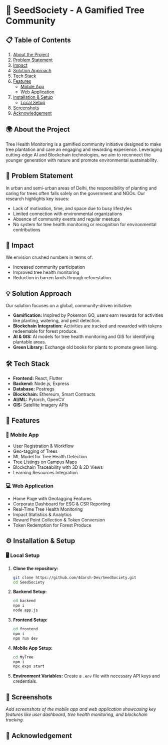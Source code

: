 # 🌳 SeedSociety  - A Gamified Tree Community 

## 📋 Table of Contents

1. [About the Project](#about-the-project)
2. [Problem Statement](#problem-statement)
3. [Impact](#impact)
4. [Solution Approach](#solution-approach)
5. [Tech Stack](#tech-stack)
6. [Features](#features)
   - [Mobile App](#mobile-app)
   - [Web Application](#web-application)
7. [Installation & Setup](#installation--setup)
   - [Local Setup](#local-setup)
8. [Screenshots](#screenshots)
9. [Acknowledgement](#acknowledgement)

## 🌍 About the Project

Tree Health Monitoring is a gamified community initiative designed to make tree plantation and care an engaging and rewarding experience. Leveraging cutting-edge AI and Blockchain technologies, we aim to reconnect the younger generation with nature and promote environmental sustainability.

## 🚩 Problem Statement

In urban and semi-urban areas of Delhi, the responsibility of planting and caring for trees often falls solely on the government and NGOs. Our research highlights key issues:

- Lack of motivation, time, and space due to busy lifestyles
- Limited connection with environmental organizations
- Absence of community events and regular meetups
- No system for tree health monitoring or recognition for environmental contributions

## 🌱 Impact

We envision crushed numbers in terms of:

- Increased community participation
- Improved tree health monitoring
- Reduction in barren lands through reforestation

## 💡 Solution Approach

Our solution focuses on a global, community-driven initiative:

- **Gamification:** Inspired by Pokemon GO, users earn rewards for activities like planting, watering, and pest detection.
- **Blockchain Integration:** Activities are tracked and rewarded with tokens redeemable for forest produce.
- **AI & GIS:** AI models for tree health monitoring and GIS for identifying plantable areas.
- **Green Library:** Exchange old books for plants to promote green living.

## 🛠 Tech Stack

- **Frontend:** React, Flutter
- **Backend:** Node.js, Express
- **Database:** Postregs
- **Blockchain:** Ethereum, Smart Contracts
- **AI/ML:** Pytorch, OpenCV
- **GIS:** Satellite Imagery APIs

## 🚀 Features

### 📱 Mobile App

- User Registration & Workflow
- Geo-tagging of Trees
- ML Model for Tree Health Detection
- Tree Listings on Campus Maps
- Blockchain Traceability with 3D & 2D Views
- Learning Resources Integration

### 💻 Web Application

- Home Page with Geotagging Features
- Corporate Dashboard for ESG & CSR Reporting
- Real-Time Tree Health Monitoring
- Impact Statistics & Analytics
- Reward Point Collection & Token Conversion
- Token Redemption for Forest Produce

## ⚙️ Installation & Setup

### 🖥 Local Setup

1. **Clone the repository:**

   ```bash
   git clone https://github.com/4darsh-Dev/SeedSociety.git
   cd SeedSociety
   ```

2. **Backend Setup:**

   ```bash
   cd backend
   npm i
   node app.js
   ```

3. **Frontend Setup:**

   ```bash
   cd frontend
   npm i
   npm run dev
   ```

4. **Mobile App Setup:**

   ```bash
   cd MyTree
   npm i
   npx expo start
   ```

5. **Environment Variables:** Create a `.env` file with necessary API keys and credentials.

## 📸 Screenshots

*Add screenshots of the mobile app and web application showcasing key features like user dashboard, tree health monitoring, and blockchain tracking.*

## 🤝 Acknowledgement



